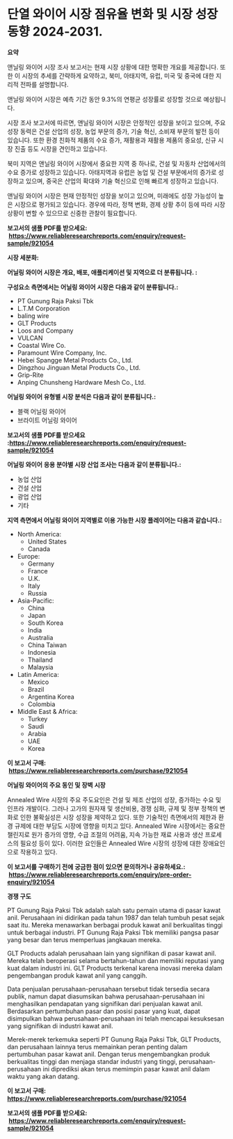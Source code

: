 <p><h1>단열 와이어 시장 점유율 변화 및 시장 성장 동향 2024-2031.</h1></p><p><strong>요약</strong></p>
<p><p>앤닐링 와이어 시장 조사 보고서는 현재 시장 상황에 대한 명확한 개요를 제공합니다. 또한 이 시장의 추세를 간략하게 요약하고, 북미, 아태지역, 유럽, 미국 및 중국에 대한 지리적 전파를 설명합니다.</p><p>앤닐링 와이어 시장은 예측 기간 동안 9.3%의 연평균 성장률로 성장할 것으로 예상됩니다.</p><p>시장 조사 보고서에 따르면, 앤닐링 와이어 시장은 안정적인 성장을 보이고 있으며, 주요 성장 동력은 건설 산업의 성장, 농업 부문의 증가, 기술 혁신, 소비재 부문의 발전 등이 있습니다. 또한 환경 친화적 제품의 수요 증가, 재활용과 재활용 제품의 중요성, 신규 시장 진출 등도 시장을 견인하고 있습니다.</p><p>북미 지역은 앤닐링 와이어 시장에서 중요한 지역 중 하나로, 건설 및 자동차 산업에서의 수요 증가로 성장하고 있습니다. 아태지역과 유럽은 농업 및 건설 부문에서의 증가로 성장하고 있으며, 중국은 산업의 확대와 기술 혁신으로 인해 빠르게 성장하고 있습니다.</p><p>앤닐링 와이어 시장은 현재 안정적인 성장을 보이고 있으며, 미래에도 성장 가능성이 높은 시장으로 평가되고 있습니다. 경우에 따라, 정책 변화, 경제 상황 추이 등에 따라 시장 상황이 변할 수 있으므로 신중한 관찰이 필요합니다.</p></p>
<p><strong>보고서의 샘플 PDF를 받으세요: &nbsp;<a href="https://www.reliableresearchreports.com/enquiry/request-sample/921054">https://www.reliableresearchreports.com/enquiry/request-sample/921054</a></strong></p>
<p><strong>시장 세분화:</strong></p>
<p><strong> 어닐링 와이어 시장은 개요, 배포, 애플리케이션 및 지역으로 더 분류됩니다. :</strong></p>
<p><strong>구성요소 측면에서는 어닐링 와이어 시장은 다음과 같이 분류됩니다.:</strong></p>
<p><ul><li>PT Gunung Raja Paksi Tbk</li><li>L.T.M Corporation</li><li>baling wire</li><li>GLT Products</li><li>Loos and Company</li><li>VULCAN</li><li>Coastal Wire Co.</li><li>Paramount Wire Company, Inc.</li><li>Hebei Spangge Metal Products Co., Ltd.</li><li>Dingzhou Jinguan Metal Products Co., Ltd.</li><li>Grip-Rite</li><li>Anping Chunsheng Hardware Mesh Co., Ltd.</li></ul></p>
<p><strong> 어닐링 와이어 유형별 시장 분석은 다음과 같이 분류됩니다.:</strong></p>
<p><ul><li>블랙 어닐링 와이어</li><li>브라이트 어닐링 와이어</li></ul></p>
<p><strong>보고서의 샘플 PDF를 받으세요 :<a href="https://www.reliableresearchreports.com/enquiry/request-sample/921054">https://www.reliableresearchreports.com/enquiry/request-sample/921054</a></strong></p>
<p><strong> 어닐링 와이어 응용 분야별 시장 산업 조사는 다음과 같이 분류됩니다.:</strong></p>
<p><ul><li>농업 산업</li><li>건설 산업</li><li>광업 산업</li><li>기타</li></ul></p>
<p><strong>지역 측면에서 어닐링 와이어 지역별로 이용 가능한 시장 플레이어는 다음과 같습니다.:</strong></p>
<p><ul>
    <li>
        North America:
        <ul>
            <li>United States</li>
            <li>Canada</li>
        </ul>
    </li>
    <li>
        Europe:
        <ul>
            <li>Germany</li>
            <li>France</li>
            <li>U.K.</li>
            <li>Italy</li>
            <li>Russia</li>
        </ul>
    </li>
    <li>
        Asia-Pacific:
        <ul>
            <li>China</li>
            <li>Japan</li>
            <li>South Korea</li>
            <li>India</li>
            <li>Australia</li>
            <li>China Taiwan</li>
            <li>Indonesia</li>
            <li>Thailand</li>
            <li>Malaysia</li>
        </ul>
    </li>
    <li>
        Latin America:
        <ul>
            <li>Mexico</li>
            <li>Brazil</li>
            <li>Argentina Korea</li>
            <li>Colombia</li>
        </ul>
    </li>
    <li>
        Middle East & Africa:
        <ul>
            <li>Turkey</li>
            <li>Saudi</li>
            <li>Arabia</li>
            <li>UAE</li>
            <li>Korea</li>
        </ul>
    </li>
    </ul></p>
<p><strong>이 보고서 구매: &nbsp;<a href="https://www.reliableresearchreports.com/purchase/921054">https://www.reliableresearchreports.com/purchase/921054</a></strong></p>
<p><strong>어닐링 와이어의 주요 동인 및 장벽 시장</strong></p>
<p><p>Annealed Wire 시장의 주요 주도요인은 건설 및 제조 산업의 성장, 증가하는 수요 및 인프라 개발이다. 그러나 고가의 원자재 및 생산비용, 경쟁 심화, 규제 및 정부 정책의 변화로 인한 불확실성은 시장 성장을 제약하고 있다. 또한 기술적인 측면에서의 제한과 환경 규제에 대한 부담도 시장에 영향을 미치고 있다. Annealed Wire 시장에서는 중요한 챌린지로 원가 증가의 영향, 수급 조절의 어려움, 지속 가능한 재료 사용과 생산 프로세스의 필요성 등이 있다. 이러한 요인들은 Annealed Wire 시장의 성장에 대한 장애요인으로 작용하고 있다.</p></p>
<p><strong>이 보고서를 구매하기 전에 궁금한 점이 있으면 문의하거나 공유하세요.: &nbsp;<a href="https://www.reliableresearchreports.com/enquiry/pre-order-enquiry/921054">https://www.reliableresearchreports.com/enquiry/pre-order-enquiry/921054</a></strong></p>
<p><strong>경쟁 구도</strong></p>
<p><p>PT Gunung Raja Paksi Tbk adalah salah satu pemain utama di pasar kawat anil. Perusahaan ini didirikan pada tahun 1987 dan telah tumbuh pesat sejak saat itu. Mereka menawarkan berbagai produk kawat anil berkualitas tinggi untuk berbagai industri. PT Gunung Raja Paksi Tbk memiliki pangsa pasar yang besar dan terus memperluas jangkauan mereka.</p><p>GLT Products adalah perusahaan lain yang signifikan di pasar kawat anil. Mereka telah beroperasi selama bertahun-tahun dan memiliki reputasi yang kuat dalam industri ini. GLT Products terkenal karena inovasi mereka dalam pengembangan produk kawat anil yang canggih.</p><p>Data penjualan perusahaan-perusahaan tersebut tidak tersedia secara publik, namun dapat diasumsikan bahwa perusahaan-perusahaan ini menghasilkan pendapatan yang signifikan dari penjualan kawat anil. Berdasarkan pertumbuhan pasar dan posisi pasar yang kuat, dapat disimpulkan bahwa perusahaan-perusahaan ini telah mencapai kesuksesan yang signifikan di industri kawat anil.</p><p>Merek-merek terkemuka seperti PT Gunung Raja Paksi Tbk, GLT Products, dan perusahaan lainnya terus memainkan peran penting dalam pertumbuhan pasar kawat anil. Dengan terus mengembangkan produk berkualitas tinggi dan menjaga standar industri yang tinggi, perusahaan-perusahaan ini diprediksi akan terus memimpin pasar kawat anil dalam waktu yang akan datang.</p></p>
<p><strong>이 보고서 구매: &nbsp; <a href="https://www.reliableresearchreports.com/purchase/921054">https://www.reliableresearchreports.com/purchase/921054</a></strong></p>
<p><strong>보고서의 샘플 PDF를 받으세요: &nbsp;<a href="https://www.reliableresearchreports.com/enquiry/request-sample/921054">https://www.reliableresearchreports.com/enquiry/request-sample/921054</a></strong><strong></strong></p>
<p>&nbsp;</p>

